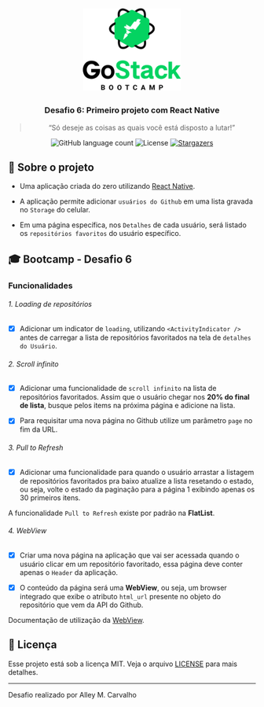 <h1 align="center">
    <img src=".github/gostack-logo.png" width="200px" alt="GoStack" />
</h1>

<h3 align="center">
  Desafio 6: Primeiro projeto com React Native
</h3>

<blockquote align="center">“Só deseje as coisas as quais você está disposto a lutar!”</blockquote>

<p align="center">
  <img src="https://img.shields.io/github/languages/count/alleycarvalho/bootcamp-gostack-desafio-06?color=%2304D361" alt="GitHub language count">

  <img src="https://img.shields.io/badge/license-MIT-%2304D361" alt="License">

  <a href="https://github.com/alleycarvalho/bootcamp-gostack-desafio-06/stargazers">
    <img src="https://img.shields.io/github/stars/alleycarvalho/bootcamp-gostack-desafio-06?style=social" alt="Stargazers">
  </a>
</p>

## :rocket: Sobre o projeto

- Uma aplicação criada do zero utilizando [React Native](https://facebook.github.io/react-native/).

- A aplicação permite adicionar `usuários do Github` em uma lista gravada no `Storage` do celular.

- Em uma página específica, nos `Detalhes` de cada usuário, será listado os `repositórios favoritos` do usuário específico.

## :mortar_board: Bootcamp - Desafio 6

### Funcionalidades

###### 1. Loading de repositórios

- [x] Adicionar um indicator de `loading`, utilizando `<ActivityIndicator />` antes de carregar a lista de repositórios favoritados na tela de `detalhes do Usuário`.

###### 2. Scroll infinito

- [x] Adicionar uma funcionalidade de `scroll infinito` na lista de repositórios favoritados. Assim que o usuário chegar nos **20% do final de lista**, busque pelos items na próxima página e adicione na lista.

- [x] Para requisitar uma nova página no Github utilize um parâmetro `page` no fim da URL.

###### 3. Pull to Refresh

- [x] Adicionar uma funcionalidade para quando o usuário arrastar a listagem de repositórios favoritados pra baixo atualize a lista resetando o estado, ou seja, volte o estado da paginação para a página 1 exibindo apenas os 30 primeiros itens.

A funcionalidade `Pull to Refresh` existe por padrão na **FlatList**.

###### 4. WebView

- [x] Criar uma nova página na aplicação que vai ser acessada quando o usuário clicar em um repositório favoritado, essa página deve conter apenas o `Header` da aplicação.

- [x] O conteúdo da página será uma **WebView**, ou seja, um browser integrado que exibe o atributo `html_url` presente no objeto do repositório que vem da API do Github.

Documentação de utilização da [WebView](https://github.com/react-native-community/react-native-webview/blob/master/docs/Getting-Started.md).

## :memo: Licença

Esse projeto está sob a licença MIT. Veja o arquivo [LICENSE](LICENSE.md) para mais detalhes.

---

Desafio realizado por Alley M. Carvalho
